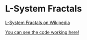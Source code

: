 # L-System Fractals

[L-System Fractals on Wikipedia](https://en.wikipedia.org/wiki/L-system)

[You can see the code working here!](https://mairazl.neocities.org/fractals/)
